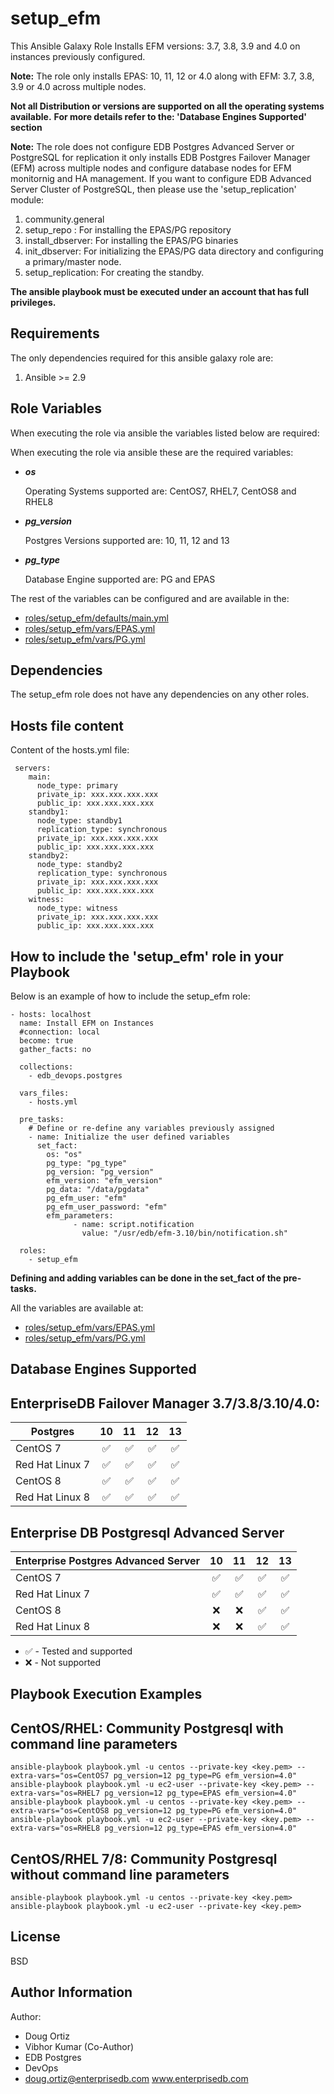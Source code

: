 setup_efm
=========

This Ansible Galaxy Role Installs EFM versions: 3.7, 3.8, 3.9 and 4.0 on instances previously configured.

**Note:**
The role only installs EPAS: 10, 11, 12 or 4.0 along with EFM: 3.7, 3.8, 3.9 or 4.0 across multiple nodes.

**Not all Distribution or versions are supported on all the operating systems available.**
**For more details refer to the: 'Database Engines Supported' section**

**Note:**
The role does not configure EDB Postgres Advanced Server or PostgreSQL for replication it only installs EDB Postgres Failover Manager (EFM) across multiple nodes and configure database nodes for EFM monitornig and HA management.
If you want to configure EDB Advanced Server Cluster of PostgreSQL, then please use the 'setup_replication' module:
1. community.general 
2. setup_repo : For installing the EPAS/PG repository
3. install_dbserver: For installing the EPAS/PG binaries
4. init_dbserver: For initializing the EPAS/PG data directory and configuring a primary/master node.
5. setup_replication: For creating the standby.

**The ansible playbook must be executed under an account that has full privileges.**

Requirements
------------

The only dependencies required for this ansible galaxy role are:

1. Ansible >= 2.9

Role Variables
--------------

When executing the role via ansible the variables listed below are required:

When executing the role via ansible these are the required variables:

* <strong> <em> os </em> </strong>

  Operating Systems supported are: CentOS7, RHEL7, CentOS8 and RHEL8

* <strong> <em> pg_version </em> </strong>

  Postgres Versions supported are: 10, 11, 12 and 13

* <strong> <em> pg_type </em> </strong>

  Database Engine supported are: PG and EPAS


The rest of the variables can be configured and are available in the:
* [roles/setup_efm/defaults/main.yml](./defaults/main.yml) 
* [roles/setup_efm/vars/EPAS.yml](./vars/EPAS.yml) 
* [roles/setup_efm/vars/PG.yml](./vars/PG.yml) 

Dependencies
------------

The setup_efm role does not have any dependencies on any other roles.

Hosts file content
----------------

Content of the hosts.yml file:    

     servers:
        main:
          node_type: primary
          private_ip: xxx.xxx.xxx.xxx
          public_ip: xxx.xxx.xxx.xxx
        standby1:
          node_type: standby1
          replication_type: synchronous
          private_ip: xxx.xxx.xxx.xxx
          public_ip: xxx.xxx.xxx.xxx
        standby2:
          node_type: standby2
          replication_type: synchronous
          private_ip: xxx.xxx.xxx.xxx
          public_ip: xxx.xxx.xxx.xxx
        witness:
          node_type: witness
          private_ip: xxx.xxx.xxx.xxx
          public_ip: xxx.xxx.xxx.xxx



How to include the 'setup_efm' role in your Playbook
----------------

Below is an example of how to include the setup_efm role:



    - hosts: localhost
      name: Install EFM on Instances
      #connection: local
      become: true
      gather_facts: no

      collections:
        - edb_devops.postgres
    
      vars_files:
        - hosts.yml
  
      pre_tasks:
        # Define or re-define any variables previously assigned
        - name: Initialize the user defined variables
          set_fact:
            os: "os"
            pg_type: "pg_type"
            pg_version: "pg_version"
            efm_version: "efm_version"
            pg_data: "/data/pgdata"
            pg_efm_user: "efm"
            pg_efm_user_password: "efm"
            efm_parameters:
                  - name: script.notification
                    value: "/usr/edb/efm-3.10/bin/notification.sh"
                  
      roles:
        - setup_efm


**Defining and adding variables can be done in the set_fact of the pre-tasks.**

All the variables are available at:
- [roles/setup_efm/vars/EPAS.yml](./vars/EPAS.yml) 
- [roles/setup_efm/vars/PG.yml](./vars/PG.yml) 


Database Engines Supported
----------------

EnterpriseDB Failover Manager 3.7/3.8/3.10/4.0:
----------------

| Postgres | 10 | 11 | 12 | 13 |
| ------------------------- |:--:|:--:|:--:|:--:|
| CentOS 7 | :white_check_mark:| :white_check_mark:| :white_check_mark:|:white_check_mark:|
| Red Hat Linux 7 | :white_check_mark:| :white_check_mark:| :white_check_mark:|:white_check_mark:|
| CentOS 8 | :white_check_mark:| :white_check_mark:| :white_check_mark:|:white_check_mark:|
| Red Hat Linux 8 | :white_check_mark:| :white_check_mark:| :white_check_mark:|:white_check_mark:|

Enterprise DB Postgresql Advanced Server
----------------

| Enterprise Postgres Advanced Server | 10 | 11 | 12 | 13 |
| ------------------------- |:--:|:--:|:--:|:--:|
| CentOS 7 | :white_check_mark:| :white_check_mark:| :white_check_mark:|:white_check_mark:|
| Red Hat Linux 7 | :white_check_mark:| :white_check_mark:| :white_check_mark:|:white_check_mark:|
| CentOS 8 | :x:| :x:| :white_check_mark:|:white_check_mark:|
| Red Hat Linux 8 | :x:| :x:| :white_check_mark:|:white_check_mark:|

- :white_check_mark: - Tested and supported
- :x: - Not supported




Playbook Execution Examples
----------------

CentOS/RHEL: Community Postgresql with command line parameters
----------------


    ansible-playbook playbook.yml -u centos --private-key <key.pem> --extra-vars="os=CentOS7 pg_version=12 pg_type=PG efm_version=4.0"
    ansible-playbook playbook.yml -u ec2-user --private-key <key.pem> --extra-vars="os=RHEL7 pg_version=12 pg_type=EPAS efm_version=4.0"
    ansible-playbook playbook.yml -u centos --private-key <key.pem> --extra-vars="os=CentOS8 pg_version=12 pg_type=PG efm_version=4.0"
    ansible-playbook playbook.yml -u ec2-user --private-key <key.pem> --extra-vars="os=RHEL8 pg_version=12 pg_type=EPAS efm_version=4.0"


CentOS/RHEL 7/8: Community Postgresql without command line parameters
----------------

    ansible-playbook playbook.yml -u centos --private-key <key.pem>
    ansible-playbook playbook.yml -u ec2-user --private-key <key.pem>




License
-------

BSD

Author Information
------------------
Author: 
* Doug Ortiz
* Vibhor Kumar (Co-Author)
* EDB Postgres 
* DevOps 
* doug.ortiz@enterprisedb.com www.enterprisedb.com
